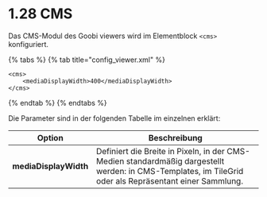 # 1.28 CMS

Das CMS-Modul des Goobi viewers wird im Elementblock `<cms>` konfiguriert.

{% tabs %}
{% tab title="config_viewer.xml" %}
```markup
<cms>
    <mediaDisplayWidth>400</mediaDisplayWidth>
</cms>
```
{% endtab %}
{% endtabs %}

Die Parameter sind in der folgenden Tabelle im einzelnen erklärt:

| **Option**            | Beschreibung                                                                                                                                            |
| --------------------- | ------------------------------------------------------------------------------------------------------------------------------------------------------- |
| **mediaDisplayWidth** | Definiert die Breite in Pixeln, in der CMS-Medien standardmäßig dargestellt werden: in CMS-Templates, im TileGrid oder als Repräsentant einer Sammlung. |

